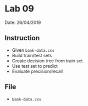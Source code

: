 # Lab 09
Date: 26/04/2019

## Instruction
- Given `bank-data.csv`
- Build train/test sets
- Create decision tree from train set
- Use test set to predict
- Evaluate precision/recall

## File
- `bank-data.csv` 